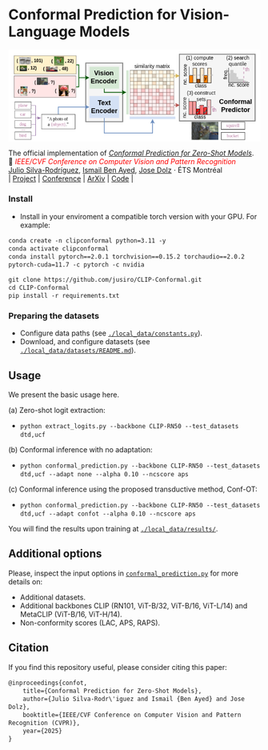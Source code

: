 # Conformal Prediction for Vision-Language Models

<img src="./local_data/media/confvlms_overview.png" width = "750" alt="" align=center /> <br/>

The official implementation of [*Conformal Prediction for Zero-Shot Models*]().<br/>
📜 <span style="color:red">*IEEE/CVF Conference on Computer Vision and Pattern Recognition*</span> \
[Julio Silva-Rodríguez](https://scholar.google.es/citations?user=1UMYgHMAAAAJ&hl),
[Ismail Ben Ayed](https://scholar.google.es/citations?user=29vyUccAAAAJ&hl),
[Jose Dolz](https://scholar.google.es/citations?user=yHQIFFMAAAAJ&hl) ⋅ ÉTS Montréal
<br/>
| [Project](https://jusiro.github.io/projects/confot) | [Conference](https://arxiv.org/abs/2505.24693) | [ArXiv](https://arxiv.org/abs/2505.24693) | [Code](https://github.com/jusiro/CLIP-Conformal) |
<br/>


### Install

* Install in your enviroment a compatible torch version with your GPU. For example:

```
conda create -n clipconformal python=3.11 -y
conda activate clipconformal
conda install pytorch==2.0.1 torchvision==0.15.2 torchaudio==2.0.2 pytorch-cuda=11.7 -c pytorch -c nvidia
```

```
git clone https://github.com/jusiro/CLIP-Conformal.git
cd CLIP-Conformal
pip install -r requirements.txt
```

### Preparing the datasets
- Configure data paths (see [`./local_data/constants.py`](./local_data/constants.py)).
- Download, and configure datasets (see [`./local_data/datasets/README.md`](./local_data/datasets/README.md)).

## Usage
We present the basic usage here.

(a) Zero-shot logit extraction:
- `python extract_logits.py --backbone CLIP-RN50 --test_datasets dtd,ucf`

(b) Conformal inference with no adaptation:
- `python conformal_prediction.py --backbone CLIP-RN50 --test_datasets dtd,ucf --adapt none --alpha 0.10 --ncscore aps`

(c) Conformal inference using the proposed transductive method, Conf-OT:
- `python conformal_prediction.py --backbone CLIP-RN50 --test_datasets dtd,ucf --adapt confot --alpha 0.10 --ncscore aps`

You will find the results upon training at [`./local_data/results/`](./local_data/results/).

## Additional options

Please, inspect the input options in [`conformal_prediction.py`](conformal_prediction.py) for more details on:
- Additional datasets.
- Additional backbones CLIP (RN101, ViT-B/32, ViT-B/16, ViT-L/14) and MetaCLIP (ViT-B/16, ViT-H/14).
- Non-conformity scores (LAC, APS, RAPS).


## Citation

If you find this repository useful, please consider citing this paper:
```
@inproceedings{confot,
    title={Conformal Prediction for Zero-Shot Models},
    author={Julio Silva-Rodr\'iguez and Ismail {Ben Ayed} and Jose Dolz},
    booktitle={IEEE/CVF Conference on Computer Vision and Pattern Recognition (CVPR)},
    year={2025}
}
```
